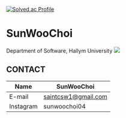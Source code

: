[![Solved.ac Profile](http://mazassumnida.wtf/api/v2/generate_badge?boj=csw040505)](https://solved.ac/csw040505/)
# SunWooChoi
Department of Software, Hallym University
<img src="https://img.shields.io/badge/C++-00599C?style=for-the-badge&logo=cplusplus&logoColor=black">

## CONTACT
|Name|SunWooChoi|
|------|-----|
|E-mail|saintcsw1@gmail.com|
|Instagram|sunwoochoi04|
